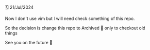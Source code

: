 🗓 21/Jul/2024

Now I don't use vim but I will need check something of this repo. 

So the decision is change this repo to Archived 📁 only to checkout old things

See you on the future 🥲
